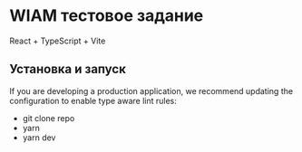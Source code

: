 # WIAM тестовое задание

React + TypeScript + Vite

## Установка и запуск

If you are developing a production application, we recommend updating the configuration to enable type aware lint rules:

- git clone repo
- yarn
- yarn dev
